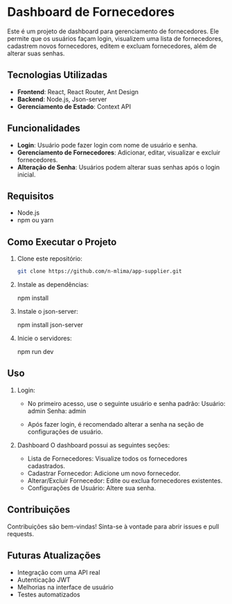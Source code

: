 # Dashboard de Fornecedores

Este é um projeto de dashboard para gerenciamento de fornecedores. Ele permite que os usuários façam login, visualizem uma lista de fornecedores, cadastrem novos fornecedores, editem e excluam fornecedores, além de alterar suas senhas.

## Tecnologias Utilizadas

- **Frontend**: React, React Router, Ant Design
- **Backend**: Node.js, Json-server
- **Gerenciamento de Estado**: Context API

## Funcionalidades

- **Login**: Usuário pode fazer login com nome de usuário e senha.
- **Gerenciamento de Fornecedores**: Adicionar, editar, visualizar e excluir fornecedores.
- **Alteração de Senha**: Usuários podem alterar suas senhas após o login inicial.

## Requisitos

- Node.js
- npm ou yarn

## Como Executar o Projeto

1. Clone este repositório:

   ```bash
   git clone https://github.com/n-mlima/app-supplier.git
   
2. Instale as dependências:
   
   npm install
   
4. Instale o json-server:

   npm install json-server

3. Inicie o servidores:

   npm run dev
   
   

## Uso
1. Login:
   
   - No primeiro acesso, use o seguinte usuário e senha padrão:
   Usuário: admin
   Senha: admin
   
   - Após fazer login, é recomendado alterar a senha na seção de configurações de usuário.

2. Dashboard
   O dashboard possui as seguintes seções:
   - Lista de Fornecedores: Visualize todos os fornecedores cadastrados.
   - Cadastrar Fornecedor: Adicione um novo fornecedor.
   - Alterar/Excluir Fornecedor: Edite ou exclua fornecedores existentes.
   - Configurações de Usuário: Altere sua senha.

## Contribuições
Contribuições são bem-vindas! Sinta-se à vontade para abrir issues e pull requests.

## Futuras Atualizações
- Integração com uma API real
- Autenticação JWT
- Melhorias na interface de usuário
- Testes automatizados


